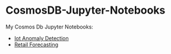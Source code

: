 # CosmosDB-Jupyter-Notebooks

My Cosmos Db Jupyter Notebooks:

+ [Iot Anomaly Detection](https://github.com/Rodrigossz/CosmosDB-Jupyter-Notebooks/tree/master/IoT)
+ [Retail Forecasting](https://github.com/Rodrigossz/CosmosDB-Jupyter-Notebooks/tree/master/Retail)
